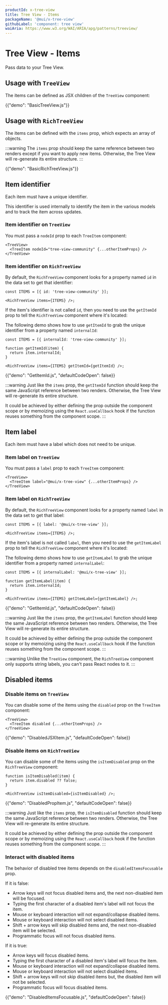 ```yaml
---
productId: x-tree-view
title: Tree View - Items
packageName: '@mui/x-tree-view'
githubLabel: 'component: tree view'
waiAria: https://www.w3.org/WAI/ARIA/apg/patterns/treeview/
---
```


# Tree View - Items

<p class="description">Pass data to your Tree View.</p>

## Usage with `TreeView`

The items can be defined as JSX children of the `TreeView` component:

{{"demo": "BasicTreeView.js"}}

## Usage with `RichTreeView`

The items can be defined with the `items` prop, which expects an array of objects.

:::warning
The `items` prop should keep the same reference between two renders except if you want to apply new items.
Otherwise, the Tree View will re-generate its entire structure.
:::

{{"demo": "BasicRichTreeView.js"}}

## Item identifier

Each item must have a unique identifier.

This identifier is used internally to identify the item in the various models and to track the item across updates.

### Item identifier on `TreeView`

You must pass a `nodeId` prop to each `TreeItem` component:

```tsx
<TreeView>
  <TreeItem nodeId="tree-view-community" {...otherItemProps} />
</TreeView>
```

### Item identifier on `RichTreeView`

By default, the `RichTreeView` component looks for a property named `id` in the data set to get that identifier:

```tsx
const ITEMS = [{ id: 'tree-view-community' }];

<RichTreeView items={ITEMS} />;
```

If the item's identifier is not called `id`, then you need to use the `getItemId` prop to tell the `RichTreeView` component where it's located:

The following demo shows how to use `getItemId` to grab the unique identifier from a property named `internalId`:

```tsx
const ITEMS = [{ internalId: 'tree-view-community' }];

function getItemId(item) {
  return item.internalId;
}

<RichTreeView items={ITEMS} getItemId={getItemId} />;
```

{{"demo": "GetItemId.js", "defaultCodeOpen": false}}

:::warning
Just like the `items` prop, the `getItemId` function should keep the same JavaScript reference between two renders.
Otherwise, the Tree View will re-generate its entire structure.

It could be achieved by either defining the prop outside the component scope or by memoizing using the `React.useCallback` hook if the function reuses something from the component scope.
:::

## Item label

Each item must have a label which does not need to be unique.

### Item label on `TreeView`

You must pass a `label` prop to each `TreeItem` component:

```tsx
<TreeView>
  <TreeItem label="@mui/x-tree-view" {...otherItemProps} />
</TreeView>
```

### Item label on `RichTreeView`

By default, the `RichTreeView` component looks for a property named `label` in the data set to get that label:

```tsx
const ITEMS = [{ label: '@mui/x-tree-view' }];

<RichTreeView items={ITEMS} />;
```

If the item's label is not called `label`, then you need to use the `getItemLabel` prop to tell the `RichTreeView` component where it's located:

The following demo shows how to use `getItemLabel` to grab the unique identifier from a property named `internalLabel`:

```tsx
const ITEMS = [{ internalLabel: '@mui/x-tree-view' }];

function getItemLabel(item) {
  return item.internalId;
}

<RichTreeView items={ITEMS} getItemLabel={getItemLabel} />;
```

{{"demo": "GetItemId.js", "defaultCodeOpen": false}}

:::warning
Just like the `items` prop, the `getItemLabel` function should keep the same JavaScript reference between two renders.
Otherwise, the Tree View will re-generate its entire structure.

It could be achieved by either defining the prop outside the component scope or by memoizing using the `React.useCallback` hook if the function reuses something from the component scope.
:::

:::warning
Unlike the `TreeView` component, the `RichTreeView` component only supports string labels, you can't pass React nodes to it.
:::

## Disabled items

### Disable items on `TreeView`

You can disable some of the items using the `disabled` prop on the `TreeItem` component:

```tsx
<TreeView>
  <TreeItem disabled {...otherItemProps} />
</TreeView>
```

{{"demo": "DisabledJSXItem.js", "defaultCodeOpen": false}}

### Disable items on `RichTreeView`

You can disable some of the items using the `isItemDisabled` prop on the `RichTreeView` component:

```tsx
function isItemDisabled(item) {
  return item.disabled ?? false;
}

<RichTreeView isItemDisabled={isItemDisabled} />;
```

{{"demo": "DisabledPropItem.js", "defaultCodeOpen": false}}

:::warning
Just like the `items` prop, the `isItemDisabled` function should keep the same JavaScript reference between two renders.
Otherwise, the Tree View will re-generate its entire structure.

It could be achieved by either defining the prop outside the component scope or by memoizing using the `React.useCallback` hook if the function reuses something from the component scope.
:::

### Interact with disabled items

The behavior of disabled tree items depends on the `disabledItemsFocusable` prop.

If it is false:

- Arrow keys will not focus disabled items and, the next non-disabled item will be focused.
- Typing the first character of a disabled item's label will not focus the item.
- Mouse or keyboard interaction will not expand/collapse disabled items.
- Mouse or keyboard interaction will not select disabled items.
- Shift + arrow keys will skip disabled items and, the next non-disabled item will be selected.
- Programmatic focus will not focus disabled items.

If it is true:

- Arrow keys will focus disabled items.
- Typing the first character of a disabled item's label will focus the item.
- Mouse or keyboard interaction will not expand/collapse disabled items.
- Mouse or keyboard interaction will not select disabled items.
- Shift + arrow keys will not skip disabled items but, the disabled item will not be selected.
- Programmatic focus will focus disabled items.

{{"demo": "DisabledItemsFocusable.js", "defaultCodeOpen": false}}
